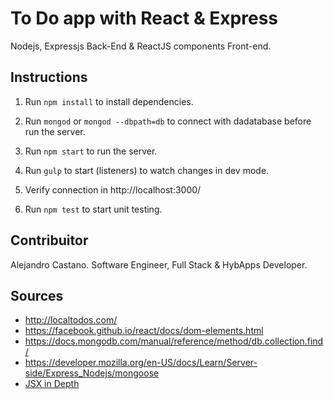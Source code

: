 # To Do app with React & Express

Nodejs, Expressjs Back-End & ReactJS components Front-end.

## Instructions

1. Run `npm install` to install dependencies.

2. Run `mongod` or `mongod --dbpath=db` to connect with dadatabase before run the server.

3. Run `npm start` to run the server.

4. Run `gulp` to start (listeners) to watch changes in dev mode.

5. Verify connection in http://localhost:3000/

6. Run `npm test` to start unit testing.


## Contribuitor

Alejandro Castano.
Software Engineer, Full Stack & HybApps Developer.

## Sources

* http://localtodos.com/
* https://facebook.github.io/react/docs/dom-elements.html
* https://docs.mongodb.com/manual/reference/method/db.collection.find/
* https://developer.mozilla.org/en-US/docs/Learn/Server-side/Express_Nodejs/mongoose
* [JSX in Depth](https://facebook.github.io/react/docs/jsx-in-depth.html)